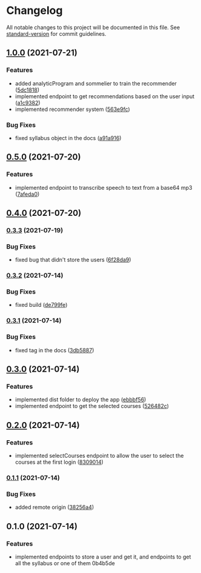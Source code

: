 # Changelog

All notable changes to this project will be documented in this file. See [standard-version](https://github.com/conventional-changelog/standard-version) for commit guidelines.

## [1.0.0](https://github.com/AnthonyLzq/ihc-project-back/compare/v0.5.0...v1.0.0) (2021-07-21)


### Features

* added analyticProgram and sommelier to train the recommender ([5dc1818](https://github.com/AnthonyLzq/ihc-project-back/commit/5dc1818a08599e898d62a015afb3e41b0ac9a99b))
* implemented endpoint to get recommendations based on the user input ([a1c9382](https://github.com/AnthonyLzq/ihc-project-back/commit/a1c9382ee5e87286dc9f16597f4024af6849a0fa))
* implemented recommender system ([563e9fc](https://github.com/AnthonyLzq/ihc-project-back/commit/563e9fc02c7665ae4713744c07aba2daa20ccd94))


### Bug Fixes

* fixed syllabus object in the docs ([a91a916](https://github.com/AnthonyLzq/ihc-project-back/commit/a91a916670dcffa52634c96e7ca6705211678a56))

## [0.5.0](https://github.com/AnthonyLzq/ihc-project-back/compare/v0.4.0...v0.5.0) (2021-07-20)


### Features

* implemented endpoint to transcribe speech to text from a base64 mp3 ([7afeda0](https://github.com/AnthonyLzq/ihc-project-back/commit/7afeda09e45ec281adbd4a54d41dbed3e692b660))

## [0.4.0](https://github.com/AnthonyLzq/ihc-project-back/compare/v0.3.3...v0.4.0) (2021-07-20)

### [0.3.3](https://github.com/AnthonyLzq/ihc-project-back/compare/v0.3.2...v0.3.3) (2021-07-19)


### Bug Fixes

* fixed bug that didn't store the users ([6f28da9](https://github.com/AnthonyLzq/ihc-project-back/commit/6f28da9f0380b962969fb32c6573ce0245c7da26))

### [0.3.2](https://github.com/AnthonyLzq/ihc-project-back/compare/v0.3.1...v0.3.2) (2021-07-14)


### Bug Fixes

* fixed build ([de799fe](https://github.com/AnthonyLzq/ihc-project-back/commit/de799fe577ea8bc443af3e1dcdb8cd64c9865f52))

### [0.3.1](https://github.com/AnthonyLzq/ihc-project-back/compare/v0.3.0...v0.3.1) (2021-07-14)


### Bug Fixes

* fixed tag in the docs ([3db5887](https://github.com/AnthonyLzq/ihc-project-back/commit/3db58871cb5fc52dfca45cd268d552846e0febad))

## [0.3.0](https://github.com/AnthonyLzq/ihc-project-back/compare/v0.2.0...v0.3.0) (2021-07-14)


### Features

* implemented dist folder to deploy the app ([ebbbf56](https://github.com/AnthonyLzq/ihc-project-back/commit/ebbbf56dad6735020982ee2ff90f47e83a72ae1d))
* implemented endpoint to get the selected courses ([526482c](https://github.com/AnthonyLzq/ihc-project-back/commit/526482c0f92a3a738e67a53a2bd71647055459f3))

## [0.2.0](https://github.com/AnthonyLzq/ihc-project-back/compare/v0.1.1...v0.2.0) (2021-07-14)


### Features

* implemented selectCourses endpoint to allow the user to select the courses at the first login ([8309014](https://github.com/AnthonyLzq/ihc-project-back/commit/83090146e74238ff07922fbef73bdd9fd9c88715))

### [0.1.1](https://github.com/AnthonyLzq/ihc-project-back/compare/v0.1.0...v0.1.1) (2021-07-14)


### Bug Fixes

* added remote origin ([38256a4](https://github.com/AnthonyLzq/ihc-project-back/commit/38256a4181a7e9d41ce25222ede6ac23bdf87845))

## 0.1.0 (2021-07-14)


### Features

* implemented endpoints to store a user and get it, and endpoints to get all the syllabus or one of them 0b4b5de
